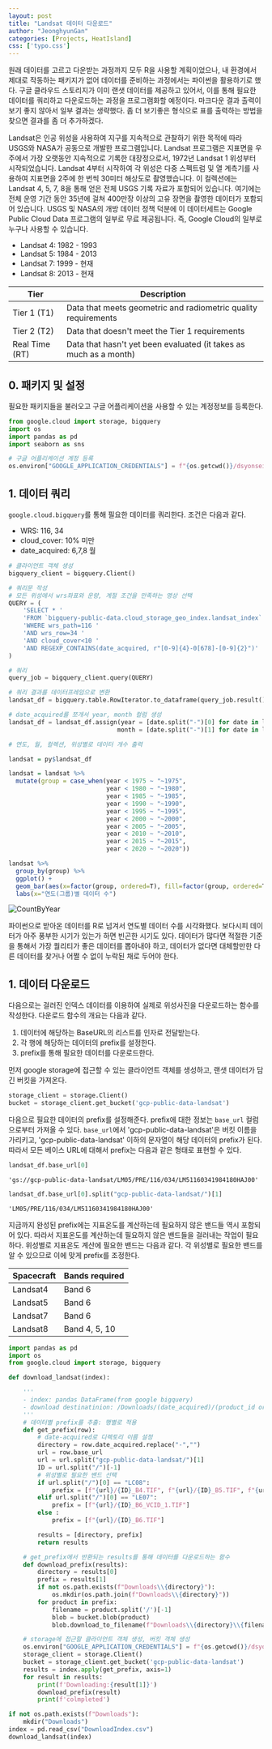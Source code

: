```yaml
---
layout: post
title: "Landsat 데이터 다운로드"
author: "JeonghyunGan"
categories: [Projects, HeatIsland]
css: ['typo.css']
---
```


원래 데이터를 고르고 다운받는 과정까지 모두 R을 사용할 계획이었으나, 내 환경에서 제대로 작동하는 패키지가 없어 데이터를 준비하는 과정에서는 파이썬을 활용하기로 했다. 구글 클라우드 스토리지가 이미 랜샛 데이터를 제공하고 있어서, 이를 통해 필요한 데이터를 쿼리하고 다운로드하는 과정을 프로그램화할 예정이다. 마크다운 결과 출력이 보기 좋지 않아서 일부 결과는 생략했다. 좀 더 보기좋은 형식으로 표를 출력하는 방법을 찾으면 결과를 좀 더 추가하겠다.

>
Landsat은 인공 위성을 사용하여 지구를 지속적으로 관찰하기 위한 목적에 따라 USGS와 NASA가 공동으로 개발한 프로그램입니다. Landsat 프로그램은 지표면을 우주에서 가장 오랫동안 지속적으로 기록한 대장정으로서, 1972년 Landsat 1 위성부터 시작되었습니다. Landsat 4부터 시작하여 각 위성은 다중 스펙트럼 및 열 계측기를 사용하여 지표면을 2주에 한 번씩 30미터 해상도로 촬영했습니다. 이 컬렉션에는 Landsat 4, 5, 7, 8을 통해 얻은 전체 USGS 기록 자료가 포함되어 있습니다. 여기에는 전체 운영 기간 동안 35년에 걸쳐 400만장 이상의 고유 장면을 촬영한 데이터가 포함되어 있습니다. USGS 및 NASA의 개방 데이터 정책 덕분에 이 데이터세트는 Google Public Cloud Data 프로그램의 일부로 무료 제공됩니다. 즉, Google Cloud의 일부로 누구나 사용할 수 있습니다.

- Landsat 4: 1982 - 1993
- Landsat 5: 1984 - 2013
- Landsat 7: 1999 - 현재
- Landsat 8: 2013 - 현재

|Tier|Description|
|----|-----------|
|Tier 1 (T1) | Data that meets geometric and radiometric quality requirements|
|Tier 2 (T2) | Data that doesn't meet the Tier 1 requirements|
|Real Time (RT) | Data that hasn't yet been evaluated (it takes as much as a month)|

## 0. 패키지 및 설정

필요한 패키지들을 불러오고 구글 어플리케이션을 사용할 수 있는 계정정보를 등록한다.

```python
from google.cloud import storage, bigquery
import os
import pandas as pd
import seaborn as sns
```

```python
# 구글 어플리케이션 계정 등록
os.environ["GOOGLE_APPLICATION_CREDENTIALS"] = f"{os.getcwd()}/dsyonsei.json"
```

## 1. 데이터 쿼리

``google.cloud.bigquery``를 통해 필요한 데이터를 쿼리한다. 조건은 다음과 같다.

- WRS: 116, 34
- cloud_cover: 10% 미만
- date_acquired: 6,7,8 월


```python
# 클라이언트 객체 생성
bigquery_client = bigquery.Client()

# 쿼리문 작성
# 모든 위성에서 wrs좌표와 운량, 계절 조건을 만족하는 영상 선택
QUERY = (
    'SELECT * '
    'FROM `bigquery-public-data.cloud_storage_geo_index.landsat_index` '
    'WHERE wrs_path=116 '
    'AND wrs_row=34 '
    'AND cloud_cover<10 '
    'AND REGEXP_CONTAINS(date_acquired, r"[0-9]{4}-0[678]-[0-9]{2}")'
)

# 쿼리
query_job = bigquery_client.query(QUERY)

# 쿼리 결과를 데이터프레임으로 변환
landsat_df = bigquery.table.RowIterator.to_dataframe(query_job.result())

# date_acquired를 쪼개서 year, month 컬럼 생성
landsat_df = landsat_df.assign(year = [date.split("-")[0] for date in landsat_df['date_acquired']],
                              month = [date.split("-")[1] for date in landsat_df['date_acquired']])

# 연도, 월, 컬렉션, 위성별로 데이터 개수 출력
```

```R
landsat = py$landsat_df

landsat = landsat %>%
  mutate(group = case_when(year < 1975 ~ "~1975",
                           year < 1980 ~ "~1980",
                           year < 1985 ~ "~1985",
                           year < 1990 ~ "~1990",
                           year < 1995 ~ "~1995",
                           year < 2000 ~ "~2000",
                           year < 2005 ~ "~2005",
                           year < 2010 ~ "~2010",
                           year < 2015 ~ "~2015",
                           year < 2020 ~ "~2020"))

landsat %>%
  group_by(group) %>%
  ggplot() +
  geom_bar(aes(x=factor(group, ordered=T), fill=factor(group, ordered=T))) +
  labs(x="연도(그룹)별 데이터 수")
```

![CountByYear](/assets/article_images/CountByYear.png)

파이썬으로 받아온 데이터를 R로 넘겨서 연도별 데이터 수를 시각화했다. 보다시피 데이터가 아주 풍부한 시기가 있는가 하면 빈곤한 시기도 있다. 데이터가 많다면 적절한 기준을 통해서 가장 퀄리티가 좋은 데이터를 뽑아내야 하고, 데이터가 없다면 대체할만한 다른 데이터를 찾거나 어쩔 수 없이 누락된 채로 두어야 한다.

## 1. 데이터 다운로드

다음으로는 걸러진 인덱스 데이터를 이용하여 실제로 위성사진을 다운로드하는 함수를 작성한다. 다운로드 함수의 개요는 다음과 같다.

1. 데이터에 해당하는 BaseURL의 리스트를 인자로 전달받는다.
2. 각 행에 해당하는 데이터의 prefix를 설정한다.
3. prefix를 통해 필요한 데이터를 다운로드한다.

먼저 google storage에 접근할 수 있는 클라이언트 객체를 생성하고, 랜샛 데이터가 담긴 버킷을 가져온다.

```python
storage_client = storage.Client()
bucket = storage_client.get_bucket('gcp-public-data-landsat')
```

다음으로 필요한 데이터의 prefix를 설정해준다. prefix에 대한 정보는 `base_url` 컬럼으로부터 가져올 수 있다. `base_url`에서 'gcp-public-data-landsat'은 버킷 이름을 가리키고, 'gcp-public-data-landsat' 이하의 문자열이 해당 데이터의 prefix가 된다. 따라서 모든 베이스 URL에 대해서 prefix는 다음과 같은 형태로 표현할 수 있다.

```python
landsat_df.base_url[0]
```

    'gs://gcp-public-data-landsat/LM05/PRE/116/034/LM51160341984180HAJ00'

```python
landsat_df.base_url[0].split("gcp-public-data-landsat/")[1]
```

    'LM05/PRE/116/034/LM51160341984180HAJ00'


지금까지 완성된 prefix에는 지표온도를 계산하는데 필요하지 않은 밴드들 역시 포함되어 있다. 따라서 지표온도를 계산하는데 필요하지 않은 밴드들을 걸러내는 작업이 필요하다. 위성별로 지표온도 계산에 필요한 밴드는 다음과 같다. 각 위성별로 필요한 밴드를 알 수 있으므로 이에 맞게 prefix를 조정한다.

|Spacecraft|Bands required|
|---|---|
|Landsat4|Band 6|
|Landsat5|Band 6|
|Landsat7|Band 6|
|Landsat8|Band 4, 5, 10|

```python
import pandas as pd
import os
from google.cloud import storage, bigquery

def download_landsat(index):

    '''
    - index: pandas DataFrame(from google bigquery)
    - download destinatinion: /Downloads/(date_acquired)/(product_id or scene_id(PRE))
    '''
    # 데이터별 prefix를 추출: 행별로 적용
    def get_prefix(row):
        # date-acquired로 디렉토리 이름 설정
        directory = row.date_acquired.replace("-","")
        url = row.base_url
        url = url.split("gcp-public-data-landsat/")[1]
        ID = url.split("/")[-1]
        # 위성별로 필요한 밴드 선택
        if url.split("/")[0] == "LC08":
            prefix = [f"{url}/{ID}_B4.TIF", f"{url}/{ID}_B5.TIF", f"{url}/{ID}_B10.TIF"]
        elif url.split("/")[0] == "LE07":
            prefix = [f"{url}/{ID}_B6_VCID_1.TIF"]
        else :
            prefix = [f"{url}/{ID}_B6.TIF"]

        results = [directory, prefix]
        return results

    # get_prefix에서 반환되는 results를 통해 데이터를 다운로드하는 함수
    def download_prefix(results):
        directory = results[0]
        prefix = results[1]
        if not os.path.exists(f"Downloads\\{directory}"):
            os.mkdir(os.path.join(f"Downloads\\{directory}"))
        for product in prefix:
            filename = product.split('/')[-1]
            blob = bucket.blob(product)
            blob.download_to_filename(f"Downloads\\{directory}\\{filename}")

    # storage에 접근할 클라이언트 객체 생성, 버킷 객체 생성
    os.environ["GOOGLE_APPLICATION_CREDENTIALS"] = f"{os.getcwd()}/dsyonsei.json"
    storage_client = storage.Client()
    bucket = storage_client.get_bucket('gcp-public-data-landsat')
    results = index.apply(get_prefix, axis=1)
    for result in results:
        print(f'Downloading:{result[1]}')
        download_prefix(result)
        print(f'colmpleted')

if not os.path.exists(f"Downloads"):
    mkdir("Downloads")
index = pd.read_csv("DownloadIndex.csv")
download_landsat(index)

```
